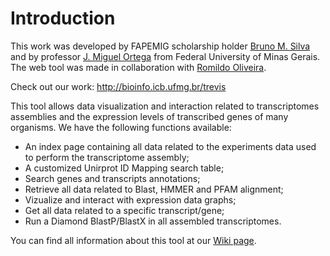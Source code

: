 # Introduction

This work was developed by FAPEMIG scholarship holder [Bruno M. Silva](http://lattes.cnpq.br/7610286860591449) and by professor [J. Miguel Ortega](https://orcid.org/0000-0002-8047-9191) from Federal University of Minas Gerais. The web tool was made in collaboration with [Romildo Oliveira](https://github.com/MildoDev). 

Check out our work: http://bioinfo.icb.ufmg.br/trevis

This tool allows data visualization and interaction related to transcriptomes assemblies and the expression levels of transcribed genes of many organisms. We have the following functions available:

* An index page containing all data related to the experiments data used to perform the transcriptome assembly;
* A customized Unirprot ID Mapping search table;
* Search genes and transcripts annotations;
* Retrieve all data related to Blast, HMMER and PFAM alignment;
* Vizualize and interact with expression data graphs;
* Get all data related to a specific transcript/gene;
* Run a Diamond BlastP/BlastX in all assembled transcriptomes.

You can find all information about this tool at our [Wiki page](https://github.com/bm-silva/drafts/wiki).
